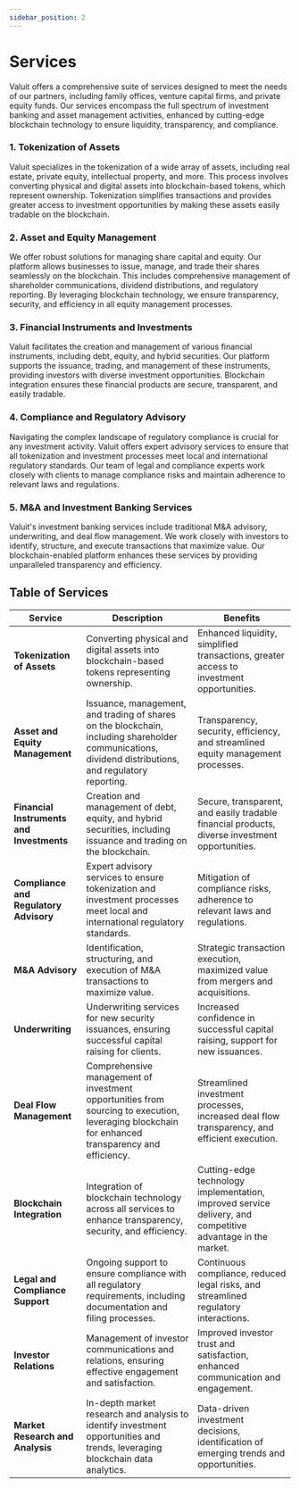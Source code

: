 ```yaml
---
sidebar_position: 2
---
```


# Services
Valuit offers a comprehensive suite of services designed to meet the needs of our partners, including family offices, venture capital firms, and private equity funds. Our services encompass the full spectrum of investment banking and asset management activities, enhanced by cutting-edge blockchain technology to ensure liquidity, transparency, and compliance.

### 1. Tokenization of Assets

Valuit specializes in the tokenization of a wide array of assets, including real estate, private equity, intellectual property, and more. This process involves converting physical and digital assets into blockchain-based tokens, which represent ownership. Tokenization simplifies transactions and provides greater access to investment opportunities by making these assets easily tradable on the blockchain.

### 2. Asset and Equity Management

We offer robust solutions for managing share capital and equity. Our platform allows businesses to issue, manage, and trade their shares seamlessly on the blockchain. This includes comprehensive management of shareholder communications, dividend distributions, and regulatory reporting. By leveraging blockchain technology, we ensure transparency, security, and efficiency in all equity management processes.

### 3. Financial Instruments and Investments

Valuit facilitates the creation and management of various financial instruments, including debt, equity, and hybrid securities. Our platform supports the issuance, trading, and management of these instruments, providing investors with diverse investment opportunities. Blockchain integration ensures these financial products are secure, transparent, and easily tradable.

### 4. Compliance and Regulatory Advisory

Navigating the complex landscape of regulatory compliance is crucial for any investment activity. Valuit offers expert advisory services to ensure that all tokenization and investment processes meet local and international regulatory standards. Our team of legal and compliance experts work closely with clients to manage compliance risks and maintain adherence to relevant laws and regulations.

### 5. M&A and Investment Banking Services

Valuit's investment banking services include traditional M&A advisory, underwriting, and deal flow management. We work closely with investors to identify, structure, and execute transactions that maximize value. Our blockchain-enabled platform enhances these services by providing unparalleled transparency and efficiency.

## Table of Services

| **Service** | **Description** | **Benefits** |
| --- | --- | --- |
| **Tokenization of Assets** | Converting physical and digital assets into blockchain-based tokens representing ownership. | Enhanced liquidity, simplified transactions, greater access to investment opportunities. |
| **Asset and Equity Management** | Issuance, management, and trading of shares on the blockchain, including shareholder communications, dividend distributions, and regulatory reporting. | Transparency, security, efficiency, and streamlined equity management processes. |
| **Financial Instruments and Investments** | Creation and management of debt, equity, and hybrid securities, including issuance and trading on the blockchain. | Secure, transparent, and easily tradable financial products, diverse investment opportunities. |
| **Compliance and Regulatory Advisory** | Expert advisory services to ensure tokenization and investment processes meet local and international regulatory standards. | Mitigation of compliance risks, adherence to relevant laws and regulations. |
| **M&A Advisory** | Identification, structuring, and execution of M&A transactions to maximize value. | Strategic transaction execution, maximized value from mergers and acquisitions. |
| **Underwriting** | Underwriting services for new security issuances, ensuring successful capital raising for clients. | Increased confidence in successful capital raising, support for new issuances. |
| **Deal Flow Management** | Comprehensive management of investment opportunities from sourcing to execution, leveraging blockchain for enhanced transparency and efficiency. | Streamlined investment processes, increased deal flow transparency, and efficient execution. |
| **Blockchain Integration** | Integration of blockchain technology across all services to enhance transparency, security, and efficiency. | Cutting-edge technology implementation, improved service delivery, and competitive advantage in the market. |
| **Legal and Compliance Support** | Ongoing support to ensure compliance with all regulatory requirements, including documentation and filing processes. | Continuous compliance, reduced legal risks, and streamlined regulatory interactions. |
| **Investor Relations** | Management of investor communications and relations, ensuring effective engagement and satisfaction. | Improved investor trust and satisfaction, enhanced communication and engagement. |
| **Market Research and Analysis** | In-depth market research and analysis to identify investment opportunities and trends, leveraging blockchain data analytics. | Data-driven investment decisions, identification of emerging trends and opportunities. |